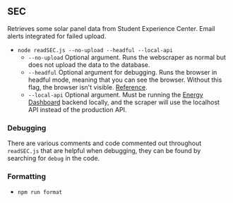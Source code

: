 ## SEC

Retrieves some solar panel data from Student Experience Center. Email alerts integrated for failed upload.

- `node readSEC.js --no-upload --headful --local-api`
  - `--no-upload` Optional argument. Runs the webscraper as normal but does not upload the data to the database.
  - `--headful` Optional argument for debugging. Runs the browser in headful mode, meaning that you can see the browser. Without this flag, the browser isn't visible. [Reference](https://developer.chrome.com/docs/chromium/new-headless).
  - `--local-api` Optional argument. Must be running the [Energy Dashboard](https://github.com/OSU-Sustainability-Office/energy-dashboard) backend locally, and the scraper will use the localhost API instead of the production API.

### Debugging

There are various comments and code commented out throughout `readSEC.js` that are helpful when debugging, they can be found by searching for `debug` in the code.

### Formatting

- `npm run format`
